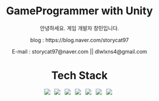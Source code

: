 <h1 align="center" >GameProgrammer with Unity</h1>
<p align="center">안녕하세요. 게임 개발자 창민입니다.
<p align="center">blog : https://blog.naver.com/storycat97
<p align="center">E-mail : storycat97@naver.com || dlwlxns4@gmail.com

 
<p align="center"><h1 align="center">Tech Stack</h1> </p>
<p align="center">
<img src="https://img.shields.io/badge/Unity-E34F26?style=flat-square&logo=unity&logoColor=white"/></a> &nbsp
<img src="https://img.shields.io/badge/CSharp-F7DF1E?style=flat-square&logo=csharp&logoColor=white"/></a> &nbsp 
<img src="https://img.shields.io/badge/C++-4479A1?style=flat-square&logo=c%2B%2B&logoColor=white"/></a> &nbsp 
<img src="https://img.shields.io/badge/JAVA-1572B6?style=flat-square&logo=java&logoColor=white"/></a> &nbsp
<img src="https://img.shields.io/badge/Python-47A248?style=flat-square&logo=python&logoColor=white"/></a> &nbsp
<img src="https://img.shields.io/badge/MySQL-40A268?style=flat-square&logo=MySQL&logoColor=white"/></a> &nbsp 
<img src="https://img.shields.io/badge/HTML-ff00ff?style=flat-square&logo=html5&logoColor=white"/></a> &nbsp 
<br>


<!--
**dlwlxns4/dlwlxns4** is a ✨ _special_ ✨ repository because its `README.md` (this file) appears on your GitHub profile.

Here are some ideas to get you started:

- 🔭 I’m currently working on ...
- 🌱 I’m currently learning ...
- 👯 I’m looking to collaborate on ...
- 🤔 I’m looking for help with ...
- 💬 Ask me about ...
- 📫 How to reach me: ...
- 😄 Pronouns: ...
- ⚡ Fun fact: ...
-->
